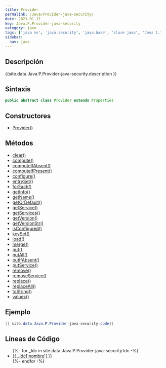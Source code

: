 ```yaml
---
title: Provider
permalink: /Java/Provider-java-security/
date: 2021-01-11
key: Java.P.Provider-java-security
category: java
tags: ['java se', 'java.security', 'java.base', 'clase java', 'Java 1.1']
sidebar: 
  nav: java
---
```


## Descripción
{{site.data.Java.P.Provider-java-security.description }}

## Sintaxis
~~~java
public abstract class Provider extends Properties
~~~

## Constructores
* [Provider()](/Java/Provider-java-security/Provider/)

## Métodos
* [clear()](/Java/Provider-java-security/clear)
* [compute()](/Java/Provider-java-security/compute)
* [computeIfAbsent()](/Java/Provider-java-security/computeIfAbsent)
* [computeIfPresent()](/Java/Provider-java-security/computeIfPresent)
* [configure()](/Java/Provider-java-security/configure)
* [entrySet()](/Java/Provider-java-security/entrySet)
* [forEach()](/Java/Provider-java-security/forEach)
* [getInfo()](/Java/Provider-java-security/getInfo)
* [getName()](/Java/Provider-java-security/getName)
* [getOrDefault()](/Java/Provider-java-security/getOrDefault)
* [getService()](/Java/Provider-java-security/getService)
* [getServices()](/Java/Provider-java-security/getServices)
* [getVersion()](/Java/Provider-java-security/getVersion)
* [getVersionStr()](/Java/Provider-java-security/getVersionStr)
* [isConfigured()](/Java/Provider-java-security/isConfigured)
* [keySet()](/Java/Provider-java-security/keySet)
* [load()](/Java/Provider-java-security/load)
* [merge()](/Java/Provider-java-security/merge)
* [put()](/Java/Provider-java-security/put)
* [putAll()](/Java/Provider-java-security/putAll)
* [putIfAbsent()](/Java/Provider-java-security/putIfAbsent)
* [putService()](/Java/Provider-java-security/putService)
* [remove()](/Java/Provider-java-security/remove)
* [removeService()](/Java/Provider-java-security/removeService)
* [replace()](/Java/Provider-java-security/replace)
* [replaceAll()](/Java/Provider-java-security/replaceAll)
* [toString()](/Java/Provider-java-security/toString)
* [values()](/Java/Provider-java-security/values)

## Ejemplo
~~~java
{{ site.data.Java.P.Provider-java-security.code}}
~~~

## Líneas de Código
<ul>
{%- for _ldc in site.data.Java.P.Provider-java-security.ldc -%}
   <li>
       <a href="{{_ldc['url'] }}">{{ _ldc['nombre'] }}</a>
   </li>
{%- endfor -%}
</ul>

